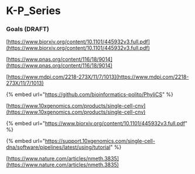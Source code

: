 # K-P\_Series

### Goals \(DRAFT\)



[https://www.biorxiv.org/content/10.1101/445932v3.full.pdf](https://www.biorxiv.org/content/10.1101/445932v3.full.pdf)

[https://www.pnas.org/content/116/18/9014](https://www.pnas.org/content/116/18/9014)

[https://www.mdpi.com/2218-273X/11/7/1013](https://www.mdpi.com/2218-273X/11/7/1013)

{% embed url="https://github.com/bioinformatics-polito/PhyliCS" %}



[https://www.10xgenomics.com/products/single-cell-cnv](https://www.10xgenomics.com/products/single-cell-cnv)

{% embed url="https://www.biorxiv.org/content/10.1101/445932v3.full.pdf" %}

{% embed url="https://support.10xgenomics.com/single-cell-dna/software/pipelines/latest/using/tutorial" %}



[https://www.nature.com/articles/nmeth.3835](https://www.nature.com/articles/nmeth.3835)


